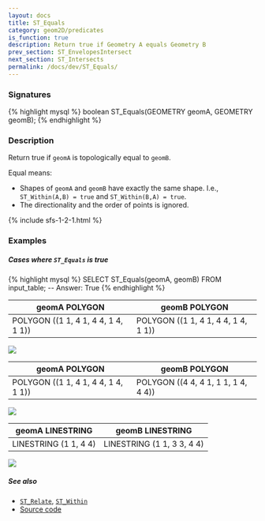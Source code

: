 ```yaml
---
layout: docs
title: ST_Equals
category: geom2D/predicates
is_function: true
description: Return true if Geometry A equals Geometry B
prev_section: ST_EnvelopesIntersect
next_section: ST_Intersects
permalink: /docs/dev/ST_Equals/
---
```


### Signatures

{% highlight mysql %}
boolean ST_Equals(GEOMETRY geomA, GEOMETRY geomB);
{% endhighlight %}

### Description

Return true if `geomA` is topologically equal to `geomB`.

Equal means:
  * Shapes of `geomA` and `geomB` have exactly the same shape. I.e., `ST_Within(A,B) = true` and `ST_Within(B,A) = true`.
  * The directionality and the order of points is ignored.

{% include sfs-1-2-1.html %}

### Examples

##### Cases where `ST_Equals` is true
 
{% highlight mysql %}
SELECT ST_Equals(geomA, geomB) FROM input_table;
-- Answer:    True
{% endhighlight %}

| geomA POLYGON                       | geomB POLYGON                       |
|-------------------------------------|-------------------------------------|
| POLYGON ((1 1, 4 1, 4 4, 1 4, 1 1)) | POLYGON ((1 1, 4 1, 4 4, 1 4, 1 1)) |

<img class="displayed" src="../ST_Equals_1.png"/>

| geomA POLYGON                       | geomB POLYGON                       |
|-------------------------------------|-------------------------------------|
| POLYGON ((1 1, 4 1, 4 4, 1 4, 1 1)) | POLYGON ((4 4, 4 1, 1 1, 1 4, 4 4)) |

<img class="displayed" src="../ST_Equals_2.png"/>

| geomA LINESTRING      | geomB LINESTRING           |
|-----------------------|----------------------------|
| LINESTRING (1 1, 4 4) | LINESTRING (1 1, 3 3, 4 4) |

<img class="displayed" src="../ST_Equals_3.png"/>

##### See also

* [`ST_Relate`](../ST_Relate), [`ST_Within`](../ST_Within)
* <a href="https://github.com/irstv/H2GIS/blob/master/h2spatial/src/main/java/org/h2gis/h2spatial/internal/function/spatial/predicates/ST_Equals.java" target="_blank">Source code</a>
